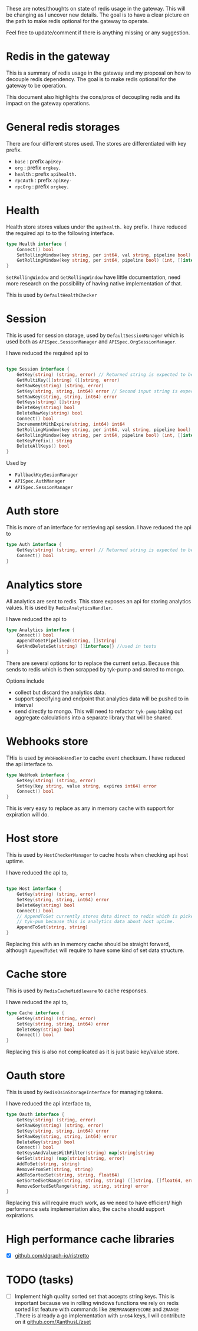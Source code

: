 These are notes/thoughts on state of redis usage in the gateway. This will be changing
as I uncover new details. The goal is to have a clear picture on the path to make
redis optional for the gateway to operate.

Feel free to update/comment if there is anything missing or any suggestion.


# Redis in the gateway

This is a summary of redis usage in the gateway and my proposal on how to decouple
redis dependency. The goal is to make redis optional for the gateway to be operation.

This document also highlights the cons/pros of decoupling redis and its impact on
the gateway operations.

# General redis storages

There are four different stores used. The stores are differentiated with key prefix.

- `base` : prefix `apiKey-`
- `org` : prefix `orgkey.`
- `health` : prefix `apihealth.`
- `rpcAuth` : prefix `apiKey-`
- `rpcOrg` : prefix `orgkey.`




# Health

Health store stores values under the `apihealth.` key prefix. I have reduced the required api to to
the following interface.

```go
type Health interface {
	Connect() bool
	SetRollingWindow(key string, per int64, val string, pipeline bool) (int, []interface{})
	GetRollingWindow(key string, per int64, pipeline bool) (int, []interface{})
}
```

`SetRollingWindow` and `GetRollingWindow` have little documentation, need more research on the possibility of
having native implementation of that.

This is used by `DefaultHealthChecker`

# Session

This is  used for session storage, used by `DefaultSessionManager` which is used both as
`APISpec.SessionManager` and `APISpec.OrgSessionManager`.

I have reduced the required api to

```go

type Session interface {
	GetKey(string) (string, error) // Returned string is expected to be a JSON object (user.SessionState)
	GetMultiKey([]string) ([]string, error)
	GetRawKey(string) (string, error)
	SetKey(string, string, int64) error // Second input string is expected to be a JSON object (user.SessionState)
	SetRawKey(string, string, int64) error
	GetKeys(string) []string
	DeleteKey(string) bool
	DeleteRawKey(string) bool
	Connect() bool
	IncrememntWithExpire(string, int64) int64
	SetRollingWindow(key string, per int64, val string, pipeline bool) (int, []interface{})
	GetRollingWindow(key string, per int64, pipeline bool) (int, []interface{})
	GetKeyPrefix() string
	DeleteAllKeys() bool
}
```
Used by
- `FallbackKeySesionManager`
- `APISpec.AuthManager`
- `APISpec.SessionManager`


# Auth store

This is more of an interface for retrieving api session. I have reduced the api to

```go
type Auth interface {
	GetKey(string) (string, error) // Returned string is expected to be a JSON object (user.SessionState)
	Connect() bool
}
```


# Analytics store

All analytics are sent to redis. This store exposes an api for storing analytics values.
It is used by `RedisAnalyticsHandler`.

I have reduced the api to

```go
type Analytics interface {
	Connect() bool
	AppendToSetPipelined(string, []string)
	GetAndDeleteSet(string) []interface{} //used in tests
}
```

There are several options for to replace the current setup. Because this sends
to redis which is then scrapped by tyk-pump and stored to mongo.

Options include

- collect but discard the analytics data.
- support specifying and endpoint that analytics data will be pushed to in interval
- send directly to mongo. This will need to refactor `tyk-pump` taking out aggregate calculations into a separate library that will be shared.



# Webhooks store

THis is used by `WebHookHandler` to cache event checksum. I have reduced the api
interface to.

```go
type WebHook interface {
	GetKey(string) (string, error)
	SetKey(key string, value string, expires int64) error
	Connect() bool
}
```

This is very easy to replace as any in memory cache with support for expiration will do.


# Host store

This is used by `HostCheckerManager` to cache hosts when checking api host uptime.

I have reduced the api to,

```go

type Host interface {
	GetKey(string) (string, error)
	SetKey(string, string, int64) error
	DeleteKey(string) bool
	Connect() bool
	// AppendToSet currently stores data direct to redis which is picked up by
	// tyk-pum because this is analytics data about host uptime.
	AppendToSet(string, string)
}
```

Replacing this with an in memory cache should be straight forward, although `AppendToSet` will require to have some kind of set data structure.


# Cache store

This is used by `RedisCacheMiddleware` to cache responses.

I have reduced the api to,

```go
type Cache interface {
	GetKey(string) (string, error)
	SetKey(string, string, int64) error
	DeleteKey(string) bool
	Connect() bool
}
```

Replacing this is also not complicated as it is just basic key/value store.

# Oauth store

This is used by `RedisOsinStorageInterface` for managing tokens.

I have reduced the api interface to,

```go
type Oauth interface {
	GetKey(string) (string, error)
	GetRawKey(string) (string, error)
	SetKey(string, string, int64) error
	SetRawKey(string, string, int64) error
	DeleteKey(string) bool
	Connect() bool
	GetKeysAndValuesWithFilter(string) map[string]string
	GetSet(string) (map[string]string, error)
	AddToSet(string, string)
	RemoveFromSet(string, string)
	AddToSortedSet(string, string, float64)
	GetSortedSetRange(string, string, string) ([]string, []float64, error)
	RemoveSortedSetRange(string, string, string) error
}
```

Replacing this will require much work, as we need to have efficient/ high performance sets
implementation also, the cache should support expirations.


# High performance cache libraries

- [x] [github.com/dgraph-io/ristretto](https://github.com/dgraph-io/ristretto)


# TODO (tasks)

- [ ] Implement high quality sorted set that accepts string keys.
This is important because we in rolling windows functions we rely on redis sorted
list feature with commands like `ZREMRANGEBYSCORE` and `ZRANGE` .There is already
a go implementation with `int64` keys, I will contribute on it [github.com/XanthusL/zset](https://github.com/XanthusL/zset)
